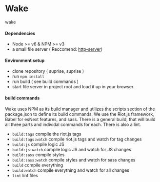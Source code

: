 # Wake
wake

#### Dependencies
 - Node >= v6 & NPM >= v3
 - a small file server ( Reccomend: [http-server](https://www.npmjs.com/package/http-server))
 
#### Environment setup
 - clone repository ( suprise, suprise )
 - run `npm install`
 - run build ( see build commands )
 - start file server in project root and load it up in your browser.
 
#### build commands
 Wake uses NPM as its build manager and utilizes the scripts section of the package.json to define its build commands.
 We use the Riot.js framework, Babel for esNext features, and sass. There is a general build, that will build all three parts and individal commands for each.
 There is also a lint.

 - `build:tags` compile the riot.js tags
 - `build:tags:watch` compile riot.js tags and watch for tag changes
 - `build:js` compile logic JS
 - `build:js:watch` compile logic JS and watch for JS changes
 - `build:sass` compile styles
 - `build:sass:watch` compile styles and watch for sass changes
 - `build` compile everything
 - `build:watch` compile everything and watch for all changes
 - `lint` lint files

